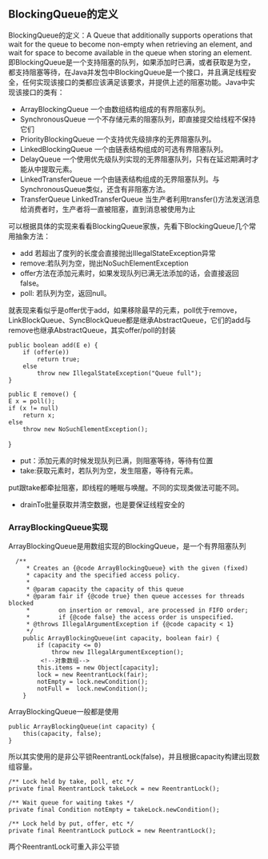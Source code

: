 ## BlockingQueue的定义

BlockingQueue的定义：A Queue that additionally supports operations that wait for the queue to become non-empty when retrieving an element, and wait for space to become available in the queue when storing an element. 即BlockingQueue是一个支持阻塞的队列，如果添加时已满，或者获取是为空，都支持阻塞等待，在Java并发包中BlockingQueue是一个接口，并且满足线程安全，任何实现该接口的类都应该满足该要求，并提供上述的阻塞功能。Java中实现该接口的类有：

* ArrayBlockingQueue	一个由数组结构组成的有界阻塞队列。
* SynchronousQueue	一个不存储元素的阻塞队列，即直接提交给线程不保持它们
* PriorityBlockingQueue	一个支持优先级排序的无界阻塞队列。
* LinkedBlockingQueue	一个由链表结构组成的可选有界阻塞队列。
* DelayQueue	一个使用优先级队列实现的无界阻塞队列，只有在延迟期满时才能从中提取元素。
* LinkedTransferQueue	一个由链表结构组成的无界阻塞队列。与SynchronousQueue类似，还含有非阻塞方法。
* TransferQueue  LinkedTransferQueue 当生产者利用transfer()方法发送消息给消费者时，生产者将一直被阻塞，直到消息被使用为止

可以根据具体的实现来看看BlockingQueue家族，先看下BlockingQueue几个常用抽象方法：

* add 若超出了度列的长度会直接抛出IllegalStateException异常
* remove:若队列为空，抛出NoSuchElementException
* offer方法在添加元素时，如果发现队列已满无法添加的话，会直接返回false。
* poll: 若队列为空，返回null。

就表现来看似乎是offer优于add，如果移除最早的元素，poll优于remove，LinkBlockQueue、SyncBlockQueue都是继承AbstractQueue，它们的add与remove也继承AbstractQueue，其实offer/poll的封装

    public boolean add(E e) {
        if (offer(e))
            return true;
        else
            throw new IllegalStateException("Queue full");
    }
    
    public E remove() {
    E x = poll();
    if (x != null)
        return x;
    else
        throw new NoSuchElementException();
}

* put：添加元素的时候发现队列已满，则阻塞等待，等待有位置
* take:获取元素时，若队列为空，发生阻塞，等待有元素。

put跟take都牵扯阻塞，即线程的睡眠与唤醒。不同的实现类做法可能不同。

* drainTo批量获取并清空数据，也是要保证线程安全的


### ArrayBlockingQueue实现

ArrayBlockingQueue是用数组实现的BlockingQueue，是一个有界阻塞队列

	  /**
	     * Creates an {@code ArrayBlockingQueue} with the given (fixed)
	     * capacity and the specified access policy.
	     *
	     * @param capacity the capacity of this queue
	     * @param fair if {@code true} then queue accesses for threads blocked
	     *        on insertion or removal, are processed in FIFO order;
	     *        if {@code false} the access order is unspecified.
	     * @throws IllegalArgumentException if {@code capacity < 1}
	     */
	    public ArrayBlockingQueue(int capacity, boolean fair) {
	        if (capacity <= 0)
	            throw new IllegalArgumentException();
	         <!--对象数组-->
	        this.items = new Object[capacity];
	        lock = new ReentrantLock(fair);
	        notEmpty = lock.newCondition();
	        notFull =  lock.newCondition();
	    }

ArrayBlockingQueue一般都是使用

    public ArrayBlockingQueue(int capacity) {
        this(capacity, false);
    }

所以其实使用的是非公平锁ReentrantLock(false)，并且根据capacity构建出现数组容量。



    /** Lock held by take, poll, etc */
    private final ReentrantLock takeLock = new ReentrantLock();

    /** Wait queue for waiting takes */
    private final Condition notEmpty = takeLock.newCondition();

    /** Lock held by put, offer, etc */
    private final ReentrantLock putLock = new ReentrantLock();

两个ReentrantLock可重入非公平锁